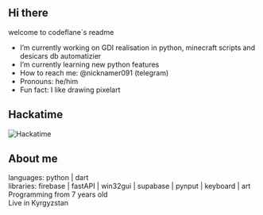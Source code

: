## Hi there
welcome to codeflane`s readme  
- I’m currently working on GDI realisation in python, minecraft scripts and desicars db automatizier
- I’m currently learning new python features
- How to reach me: @nicknamer091 (telegram)
- Pronouns: he/him
- Fun fact: I like drawing pixelart    
## Hackatime
![Hackatime](https://github-readme-stats.hackclub.dev/api/wakatime?username=12717&api_domain=hackatime.hackclub.com&theme=darcula&custom_title=Hackatime+Stats&layout=compact&cache_seconds=0&langs_count=5)

## About me
languages: python | dart  
libraries: firebase | fastAPI | win32gui | supabase | pynput | keyboard | art  
Programming from 7 years old  
Live in Kyrgyzstan  
